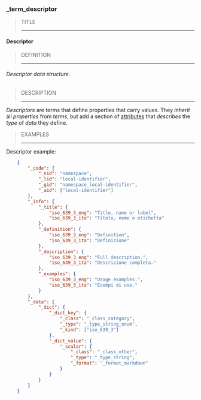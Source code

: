 ### _term_descriptor



> TITLE
> 
> ------

#### Descriptor



> DEFINITION
> 
> ------

###### Descriptor data structure.



> DESCRIPTION
> 
> ------

*Descriptors* are terms that define properties that carry values. They *inherit* all *properties* from *terms*, but add a section of [attributes](_data) that *describes* the *type* of *data* they define.



> EXAMPLES
> 
> ------

Descriptor example:

```json
	{
		"_code": {
			"_nid": "namespace",
			"_lid": "local-identifier",
			"_gid": "namespace_local-identifier",
			"_aid": ["local-identifier"]
		},
		"_info": {
			"_title": {
				"iso_639_3_eng": "Title, name or label",
				"iso_639_3_ita": "Titolo, nome o etichetta"
			},
			"_definition": {
				"iso_639_3_eng": "Definition",
				"iso_639_3_ita": "Definizione"
			},
			"_description": {
				"iso_639_3_eng": "Full description.",
				"iso_639_3_ita": "Descrizione completa."
			},
			"_examples": {
				"iso_639_3_eng": "Usage examples.",
				"iso_639_3_ita": "Esempi di uso."
			}
		},
		"_data": {
 			"_dict": {
				"_dict_key": {
					"_class": "_class_category",
					"_type": "_type_string_enum",
					"_kind": ["iso_639_3"]
				},
				"_dict_value": {
					"_scalar": {
						"_class": "_class_other",
						"_type": "_type_string",
						"_format": "_format_markdown"
					}
				}
			}
		}
	}
```